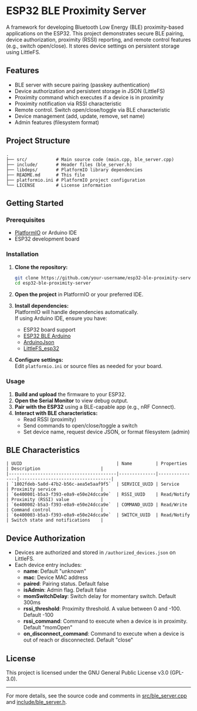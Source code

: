 # ESP32 BLE Proximity Server

A framework for developing Bluetooth Low Energy (BLE) proximity-based applications on the ESP32. This project demonstrates secure BLE pairing, device authorization, proximity (RSSI) reporting, and remote control features (e.g., switch open/close). It stores device settings on persistent storage using LittleFS.

## Features

- BLE server with secure pairing (passkey authentication)
- Device authorization and persistent storage in JSON (LittleFS)
- Proximity command which executes if a device is in proximity
- Proximity notification via RSSI characteristic
- Remote control. Switch open/close/toggle via BLE characteristic
- Device management (add, update, remove, set name)
- Admin features (filesystem format)

## Project Structure

```
.
├── src/           # Main source code (main.cpp, ble_server.cpp)
├── include/       # Header files (ble_server.h)
├── libdeps/       # PlatformIO library dependencies
├── README.md      # This file
├── platformio.ini # PlatformIO project configuration
└── LICENSE        # License information
```

## Getting Started

### Prerequisites

- [PlatformIO](https://platformio.org/) or Arduino IDE
- ESP32 development board

### Installation

1. **Clone the repository:**

   ```bash
   git clone https://github.com/your-username/esp32-ble-proximity-server.git
   cd esp32-ble-proximity-server
   ```

2. **Open the project** in PlatformIO or your preferred IDE.

3. **Install dependencies:**  
   PlatformIO will handle dependencies automatically.  
   If using Arduino IDE, ensure you have:

   - ESP32 board support
   - [ESP32 BLE Arduino](https://github.com/nkolban/ESP32_BLE_Arduino)
   - [ArduinoJson](https://arduinojson.org/)
   - [LittleFS_esp32](https://github.com/lorol/LITTLEFS)

4. **Configure settings:**  
   Edit `platformio.ini` or source files as needed for your board.

### Usage

1. **Build and upload** the firmware to your ESP32.
2. **Open the Serial Monitor** to view debug output.
3. **Pair with the ESP32** using a BLE-capable app (e.g., nRF Connect).
4. **Interact with BLE characteristics:**
   - Read RSSI (proximity)
   - Send commands to open/close/toggle a switch
   - Set device name, request device JSON, or format filesystem (admin)

## BLE Characteristics

```
| UUID                                    | Name         | Properties     | Description                       |
|-----------------------------------------|--------------|----------------|-----------------------------------|
| `1802fdeb-5a0d-47b2-b56c-aea5e5aaf9f5`  | SERVICE_UUID | Service        | Proximity service                 |
| `6e400001-b5a3-f393-e0a9-e50e24dcca9e`  | RSSI_UUID    | Read/Notify    | Proximity (RSSI) value            |
| `6e400002-b5a3-f393-e0a9-e50e24dcca9e`  | COMMAND_UUID | Read/Write     | Command control                   |
| `6e400003-b5a3-f393-e0a9-e50e24dcca9e`  | SWITCH_UUID  | Read/Notify    | Switch state and notifications    |
```

## Device Authorization

- Devices are authorized and stored in `/authorized_devices.json` on LittleFS.
- Each device entry includes:
  - **name**: Default "unknown"
  - **mac**: Device MAC address
  - **paired**: Pairing status. Default false
  - **isAdmin**: Admin flag. Default false
  - **momSwitchDelay**: Switch delay for momentary switch. Default 300ms
  - **rssi_threshold**: Proximity threshold. A value between 0 and -100. Default -100
  - **rssi_command**: Command to execute when a device is in proximity. Default "momOpen"
  - **on_disconnect_command**: Command to execute when a device is out of reach or disconnected. Default "close"

## License

This project is licensed under the GNU General Public License v3.0 (GPL-3.0).

---

For more details, see the source code and comments in [src/ble_server.cpp](src/ble_server.cpp) and [include/ble_server.h](include/ble_server.h).
